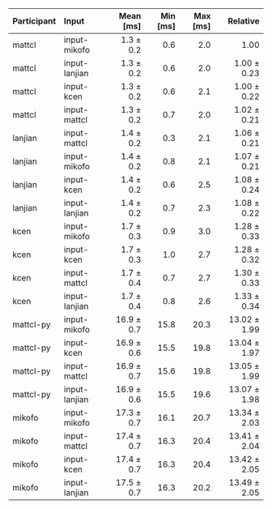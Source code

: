 | Participant | Input | Mean [ms] | Min [ms] | Max [ms] | Relative |
|:---|:---|---:|---:|---:|---:|
| mattcl | input-mikofo | 1.3 ± 0.2 | 0.6 | 2.0 | 1.00 |
| mattcl | input-lanjian | 1.3 ± 0.2 | 0.6 | 2.0 | 1.00 ± 0.23 |
| mattcl | input-kcen | 1.3 ± 0.2 | 0.6 | 2.1 | 1.00 ± 0.22 |
| mattcl | input-mattcl | 1.3 ± 0.2 | 0.7 | 2.0 | 1.02 ± 0.21 |
| lanjian | input-mattcl | 1.4 ± 0.2 | 0.3 | 2.1 | 1.06 ± 0.21 |
| lanjian | input-mikofo | 1.4 ± 0.2 | 0.8 | 2.1 | 1.07 ± 0.21 |
| lanjian | input-kcen | 1.4 ± 0.2 | 0.6 | 2.5 | 1.08 ± 0.24 |
| lanjian | input-lanjian | 1.4 ± 0.2 | 0.7 | 2.3 | 1.08 ± 0.22 |
| kcen | input-mikofo | 1.7 ± 0.3 | 0.9 | 3.0 | 1.28 ± 0.33 |
| kcen | input-kcen | 1.7 ± 0.3 | 1.0 | 2.7 | 1.28 ± 0.32 |
| kcen | input-mattcl | 1.7 ± 0.4 | 0.7 | 2.7 | 1.30 ± 0.33 |
| kcen | input-lanjian | 1.7 ± 0.4 | 0.8 | 2.6 | 1.33 ± 0.34 |
| mattcl-py | input-mikofo | 16.9 ± 0.7 | 15.8 | 20.3 | 13.02 ± 1.99 |
| mattcl-py | input-kcen | 16.9 ± 0.6 | 15.5 | 19.8 | 13.04 ± 1.97 |
| mattcl-py | input-mattcl | 16.9 ± 0.7 | 15.6 | 19.8 | 13.05 ± 1.99 |
| mattcl-py | input-lanjian | 16.9 ± 0.6 | 15.5 | 19.6 | 13.07 ± 1.98 |
| mikofo | input-mikofo | 17.3 ± 0.7 | 16.1 | 20.7 | 13.34 ± 2.03 |
| mikofo | input-mattcl | 17.4 ± 0.7 | 16.3 | 20.4 | 13.41 ± 2.04 |
| mikofo | input-kcen | 17.4 ± 0.7 | 16.3 | 20.4 | 13.42 ± 2.05 |
| mikofo | input-lanjian | 17.5 ± 0.7 | 16.3 | 20.2 | 13.49 ± 2.05 |
